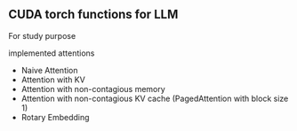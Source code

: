 ## CUDA torch functions for LLM

For study purpose

implemented attentions
- Naive Attention
- Attention with KV
- Attention with non-contagious memory
- Attention with non-contagious KV cache (PagedAttention with block size 1)
- Rotary Embedding